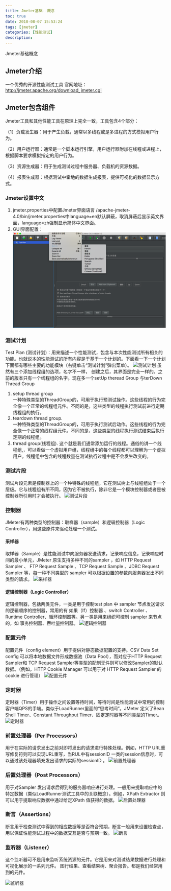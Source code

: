 ```yaml
---
title: Jmeter基础--概念
toc: true
date: 2018-08-07 15:53:24
tags: [jmeter]
categories: [性能测试]
description:
---
```

Jmeter基础概念
<!-- more -->
## Jmeter介绍
一个优秀的开源性能测试工具
官网地址：http://jmeter.apache.org/download_jmeter.cgi 

## Jmeter包含组件

Jmeter工具和其他性能工具在原理上完全一致，工具包含4个部分：

（1）负载发生器：用于产生负载，通常以多线程或是多进程的方式模拟用户行为。

（2）用户运行器：通常是一个脚本运行引擎，用户运行器附加在线程或进程上，根据脚本要求模拟指定的用户行为。

（3）资源生成器：用于生成测试过程中服务器、负载机的资源数据。

（4）报表生成器：根据测试中霍地的数据生成报表，提供可视化的数据显示方式。

### Jmeter设置中文
1. jmeter.properties中配置Jmeter界面语言
/apache-jmeter-4.0/bin/jmeter.properties中language=en默认屏蔽，取消屏蔽后显示英文界面，language=zh强制显示简体中文界面。
2. GUI界面配置：
![Jmeter语言选择](https://github.com/vwin/markdownpic/raw/master/hexo-blog/jmeter-lang.png)

### 测试计划
Test Plan (测试计划)：用来描述一个性能测试，包含与本次性能测试所有相关的功能。也就说本的性能测试的所有内容是于基于一个计划的。下面看一下一个计划下面都有哪些主要的功能模块（右键单击“测试计划”弹出菜单）。
![测试计划](https://ws2.sinaimg.cn/large/0069RVTdly1fu1dlm6u0wj30w00k00ve.jpg)
虽然有三个添加线程组的选项，名字不一样， 创建之后，其界面是完全一样的。之前的版本只有一个线程组的名字。现在多一个setUp theread Group 与terDown Thread Group 
1. setup thread group  
一种特殊类型的ThreadGroup的，可用于执行预测试操作。这些线程的行为完全像一个正常的线程组元件。不同的是，这些类型的线程执行测试前进行定期线程组的执行。
2. teardown thread group.  
一种特殊类型的ThreadGroup的，可用于执行测试后动作。这些线程的行为完全像一个正常的线程组元件。不同的是，这些类型的线程执行测试结束后执行定期的线程组。
3. thread group(线程组).
这个就是我们通常添加运行的线程。通俗的讲一个线程组,，可以看做一个虚拟用户组，线程组中的每个线程都可以理解为一个虚拟用户。线程组中包含的线程数量在测试执行过程中是不会发生改变的。

### 测试片段
测试片段元素是控制器上的一个种特殊的线程组，它在测试树上与线程组处于一个层级。它与线程组有所不同，因为它不被执行，除非它是一个模块控制器或者是被控制器所引用时才会被执行。
![测试片段](https://ws4.sinaimg.cn/large/0069RVTdly1fu1dp4x6jjj30hb0a0755.jpg)

### 控制器
JMeter有两种类型的控制器：取样器（sample）和逻辑控制器（Logic Controller），用这些原件来驱动处理一个测试。
#### 采样器
取样器（Sample）是性能测试中向服务器发送请求，记录响应信息，记录响应时间的最小单元，JMeter 原生支持多种不同的sampler ，如 HTTP Request Sampler 、 FTP  Request Sample 、TCP  Request Sample 、JDBC Request Sampler 等，每一种不同类型的 sampler 可以根据设置的参数向服务器发出不同类型的请求。
![采样器](https://ws2.sinaimg.cn/large/0069RVTdly1fu1ds3unxyj30lh0fnacb.jpg)

#### 逻辑控制器（Logic Controller）
逻辑控制器，包括两类无件，一类是用于控制test plan 中 sampler 节点发送请求的逻辑顺序的控制器，常用的有 如果（If）控制器 、switch Controller 、Runtime Controller、循环控制器等。另一类是用来组织可控制 sampler 来节点的，如 事务控制器、吞吐量控制器。
![逻辑控制器](https://ws2.sinaimg.cn/large/0069RVTdly1fu1dukjfaqj30w00k0dir.jpg)

### 配置元件
配置元件（config element）用于提供对静态数据配置的支持。CSV Data Set config 可以将本地数据文件形成数据池（Data Pool），而对应于HTTP Request Sampler和 TCP Request Sampler等类型的配制无件则可以修改Sampler的默认数据。（例如，HTTP Cookie Manager 可以用于对 HTTP Request Sampler 的cookie 进行管理）
![配置元件](https://ws4.sinaimg.cn/large/0069RVTdly1fu1dvqv6w8j30w00k041t.jpg)

### 定时器
定时器（Timer）用于操作之间设置等待时间，等待时间是性能测试中常用的控制客户端QPS的手端。类似于LoadRunner里面的“思考时间”。JMeter 定义了Bean Shell Timer、Constant Throughput Timer、固定定时器等不同类型的Timer。
![定时器](https://ws2.sinaimg.cn/large/0069RVTdly1fu1dwdrmb8j30w00k0n03.jpg)

### 前置处理器（Per Processors）
用于在实际的请求发出之前对即将发出的请求进行特殊处理。例如，HTTP URL重写修复符则可以实现URL重写，当RUL中有sessionID 一类的session信息时，可以通过该处理器填充发出请求的实际的sessionID 。
![前置处理器](https://ws3.sinaimg.cn/large/0069RVTdly1fu1dxfqrxxj30w00k0ju8.jpg)

### 后置处理器（Post Processors）
用于对Sampler 发出请求后得到的服务器响应进行处理。一般用来提取响应中的特定数据（类似LoadRunner测试工具中的关联概念）。例如，XPath  Extractor 则可以用于提取响应数据中通过给定XPath 值获得的数据。
![后置处理器](https://ws3.sinaimg.cn/large/0069RVTdly1fu1dy72ixkj30w00k0q5x.jpg)

### 断言（Assertions）
 断言用于检查测试中得到的相应数据等是否符合预期，断言一般用来设置检查点，用以保证性能测试过程中的数据交互是否与预期一致。
 ![断言](https://ws1.sinaimg.cn/large/0069RVTdly1fu1dywlw7ej30w00k0q5w.jpg)

### 监听器（Listener）
这个监听器可不是用来监听系统资源的元件。它是用来对测试结果数据进行处理和可视化展示的一系列元件。 图行结果、查看结果树、聚合报告。都是我们经常用到的元件。

![监听器](https://ws4.sinaimg.cn/large/0069RVTdly1fu1dzp8i85j30w00k0jul.jpg)